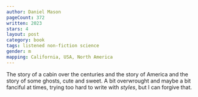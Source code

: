 ```yaml
---
author: Daniel Mason
pageCount: 372
written: 2023
stars: 4
layout: post
category: book
tags: listened non-fiction science
gender: m
mapping: California, USA, North America
---
```


The story of a cabin over the centuries and the story of America and the story of some ghosts, cute and sweet. A bit overwrought and maybe a bit fanciful at times, trying too hard to write with _styles_, but I can forgive that.
